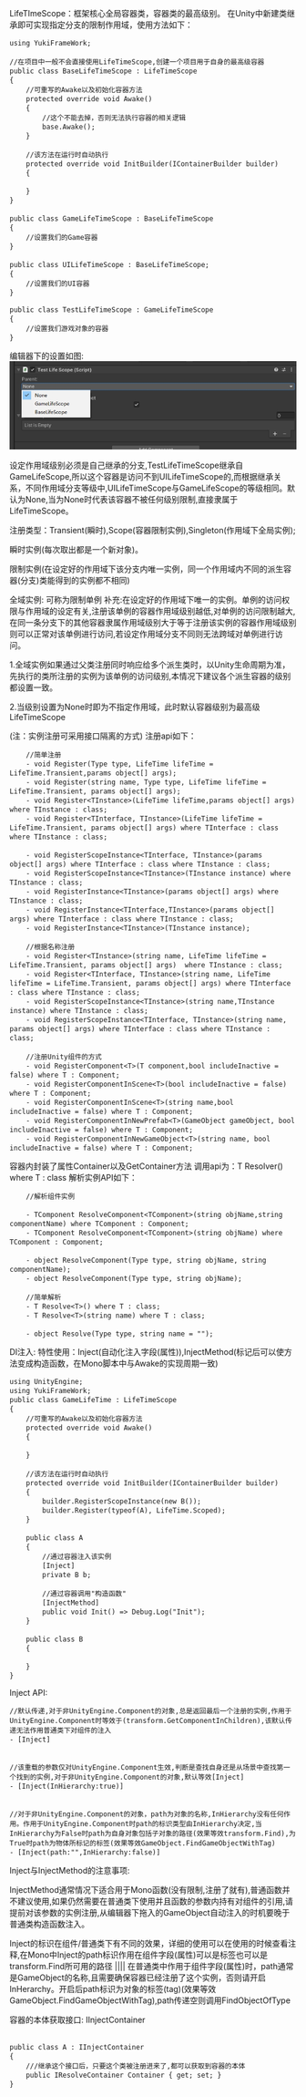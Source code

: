 LifeTImeScope：框架核心全局容器类，容器类的最高级别。
在Unity中新建类继承即可实现指定分支的限制作用域，使用方法如下：

```
using YukiFrameWork;

//在项目中一般不会直接使用LifeTimeScope,创建一个项目用于自身的最高级容器
public class BaseLifeTimeScope : LifeTimeScope
{
    //可重写的Awake以及初始化容器方法
    protected override void Awake()
    {
        //这个不能去掉，否则无法执行容器的相关逻辑
        base.Awake();
    }
    
    //该方法在运行时自动执行
    protected override void InitBuilder(IContainerBuilder builder)
    {

    }
}

public class GameLifeTimeScope : BaseLifeTimeScope
{
    //设置我们的Game容器
}

public class UILifeTimeScope : BaseLifeTimeScope;
{
    //设置我们的UI容器
}

```

```
public class TestLifeTimeScope : GameLifeTimeScope
{
    //设置我们游戏对象的容器
}
```

编辑器下的设置如图:
![输入图片说明](Texture/1.png)

设定作用域级别必须是自己继承的分支,TestLifeTimeScope继承自GameLifeScope,所以这个容器是访问不到UILifeTimeScope的,而根据继承关系，不同作用域分支等级中,UILifeTimeScope与GameLifeScope的等级相同。默认为None,当为None时代表该容器不被任何级别限制,直接隶属于LifeTimeScope。

注册类型：Transient(瞬时),Scope(容器限制实例),Singleton(作用域下全局实例);

瞬时实例(每次取出都是一个新对象)。

限制实例(在设定好的作用域下该分支内唯一实例，同一个作用域内不同的派生容器(分支)类能得到的实例都不相同)

全域实例: 可称为限制单例 补充:在设定好的作用域下唯一的实例。单例的访问权限与作用域的设定有关,注册该单例的容器作用域级别越低,对单例的访问限制越大,在同一条分支下的其他容器隶属作用域级别大于等于注册该实例的容器作用域级别则可以正常对该单例进行访问,若设定作用域分支不同则无法跨域对单例进行访问。

1.全域实例如果通过父类注册同时响应给多个派生类时，以Unity生命周期为准，先执行的类所注册的实例为该单例的访问级别,本情况下建议各个派生容器的级别都设置一致。

2.当级别设置为None时即为不指定作用域，此时默认容器级别为最高级LifeTimeScope

(注：实例注册可采用接口隔离的方式)
注册api如下：

        //简单注册
        - void Register(Type type, LifeTime lifeTime = LifeTime.Transient,params object[] args);
        - void Register(string name, Type type, LifeTime lifeTime = LifeTime.Transient, params object[] args);
        - void Register<TInstance>(LifeTime lifeTime,params object[] args) where TInstance : class;
        - void Register<TInterface, TInstance>(LifeTime lifeTime = LifeTime.Transient, params object[] args) where TInterface : class where TInstance : class;

        - void RegisterScopeInstance<TInterface, TInstance>(params object[] args) where TInterface : class where TInstance : class;
        - void RegisterScopeInstance<TInstance>(TInstance instance) where TInstance : class;       
        - void RegisterInstance<TInstance>(params object[] args) where TInstance : class;
        - void RegisterInstance<TInterface,TInstance>(params object[] args) where TInterface : class where TInstance : class;
        - void RegisterInstance<TInstance>(TInstance instance);

        //根据名称注册
        - void Register<TInstance>(string name, LifeTime lifeTime = LifeTime.Transient, params object[] args)  where TInstance : class;
        - void Register<TInterface, TInstance>(string name, LifeTime lifeTime = LifeTime.Transient, params object[] args) where TInterface : class where TInstance : class;
        - void RegisterScopeInstance<TInstance>(string name,TInstance instance) where TInstance : class;     
        - void RegisterScopeInstance<TInterface, TInstance>(string name, params object[] args) where TInterface : class where TInstance : class;    

        //注册Unity组件的方式
        - void RegisterComponent<T>(T component,bool includeInactive = false) where T : Component;
        - void RegisterComponentInScene<T>(bool includeInactive = false) where T : Component;
        - void RegisterComponentInScene<T>(string name,bool includeInactive = false) where T : Component;
        - void RegisterComponentInNewPrefab<T>(GameObject gameObject, bool includeInactive = false) where T : Component;
        - void RegisterComponentInNewGameObject<T>(string name, bool includeInactive = false) where T : Component;    

容器内封装了属性Container以及GetContainer方法
调用api为：T Resolver<T>() where T : class
解析实例API如下：

        //解析组件实例

        - TComponent ResolveComponent<TComponent>(string objName,string componentName) where TComponent : Component;
        - TComponent ResolveComponent<TComponent>(string objName) where TComponent : Component;

        - object ResolveComponent(Type type, string objName, string componentName);
        - object ResolveComponent(Type type, string objName);

        //简单解析
        - T Resolve<T>() where T : class;
        - T Resolve<T>(string name) where T : class;

        - object Resolve(Type type, string name = "");

DI注入: 特性使用：Inject(自动化注入字段(属性)),InjectMethod(标记后可以使方法变成构造函数，在Mono脚本中与Awake的实现周期一致)
```
using UnityEngine;
using YukiFrameWork;
public class GameLifeTime : LifeTimeScope
{
    //可重写的Awake以及初始化容器方法
    protected override void Awake()
    {

    }
    
    //该方法在运行时自动执行
    protected override void InitBuilder(IContainerBuilder builder)
    {
        builder.RegisterScopeInstance(new B());
        builder.Register(typeof(A), LifeTime.Scoped);
    }

    public class A
    {
        //通过容器注入该实例
        [Inject]
        private B b;

        //通过容器调用"构造函数"
        [InjectMethod]
        public void Init() => Debug.Log("Init");
    }

    public class B
    {

    }
}

```  

Inject API: 

    //默认传递,对于非UnityEngine.Component的对象,总是返回最后一个注册的实例,作用于UnityEngine.Component时等效于(transform.GetComponentInChildren),该默认传递无法作用普通类下对组件的注入
    - [Inject]


    //该重载的参数仅对UnityEngine.Component生效,判断是查找自身还是从场景中查找第一个找到的实例,对于非UnityEngine.Component的对象,默认等效[Inject]
    - [Inject(InHierarchy:true)]


    //对于非UnityEngine.Component的对象，path为对象的名称,InHierarchy没有任何作用。作用于UnityEngine.Component时path的标识类型由InHierarchy决定,当InHierarchy为False时path为自身对象包括子对象的路径(效果等效transform.Find),为True时path为物体所标记的标签(效果等效GameObject.FindGameObjectWithTag)
    - [Inject(path:"",InHierarchy:false)]

Inject与InjectMethod的注意事项:


InjectMethod通常情况下适合用于Mono函数(没有限制,注册了就有),普通函数并不建议使用,如果仍然需要在普通类下使用并且函数的参数内持有对组件的引用,请提前对该参数的实例注册,从编辑器下拖入的GameObject自动注入的时机要晚于普通类构造函数注入。

Inject的标识在组件/普通类下有不同的效果，详细的使用可以在使用的时候查看注释,在Mono中Inject的path标识作用在组件字段(属性)可以是标签也可以是transform.Find所可用的路径 |||| 在普通类中作用于组件字段(属性)时，path通常是GameObject的名称,且需要确保容器已经注册了这个实例，否则请开启InHerarchy。开启后path标识为对象的标签(tag)(效果等效GameObject.FindGameObjectWithTag),path传递空则调用FindObjectOfType   

容器的本体获取接口: IInjectContainer

```

public class A : IInjectContainer
{
    ///继承这个接口后，只要这个类被注册进来了,都可以获取到容器的本体
    public IResolveContainer Container { get; set; }
}

```

